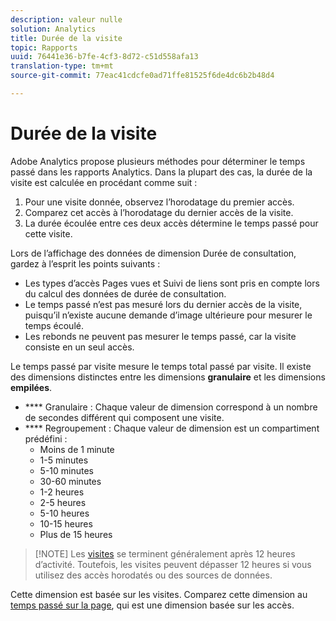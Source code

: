 ```yaml
---
description: valeur nulle
solution: Analytics
title: Durée de la visite
topic: Rapports
uuid: 76441e36-b7fe-4cf3-8d72-c51d558afa13
translation-type: tm+mt
source-git-commit: 77eac41cdcfe0ad71ffe81525f6de4dc6b2b48d4

---
```



# Durée de la visite

Adobe Analytics propose plusieurs méthodes pour déterminer le temps passé dans les rapports Analytics. Dans la plupart des cas, la durée de la visite est calculée en procédant comme suit :

1. Pour une visite donnée, observez l’horodatage du premier accès.
2. Comparez cet accès à l’horodatage du dernier accès de la visite.
3. La durée écoulée entre ces deux accès détermine le temps passé pour cette visite.

Lors de l’affichage des données de dimension Durée de consultation, gardez à l’esprit les points suivants :

* Les types d’accès Pages vues et Suivi de liens sont pris en compte lors du calcul des données de durée de consultation.
* Le temps passé n’est pas mesuré lors du dernier accès de la visite, puisqu’il n’existe aucune demande d’image ultérieure pour mesurer le temps écoulé.
* Les rebonds ne peuvent pas mesurer le temps passé, car la visite consiste en un seul accès.

Le temps passé par visite mesure le temps total passé par visite. Il existe des dimensions distinctes entre les dimensions **granulaire** et les dimensions **empilées**.

* **** Granulaire : Chaque valeur de dimension correspond à un nombre de secondes différent qui composent une visite.
* **** Regroupement : Chaque valeur de dimension est un compartiment prédéfini :
   * Moins de 1 minute
   * 1-5 minutes
   * 5-10 minutes
   * 30-60 minutes
   * 1-2 heures
   * 2-5 heures
   * 5-10 heures
   * 10-15 heures
   * Plus de 15 heures

> [!NOTE] Les [visites](../c-metrics/metrics-visit.md) se terminent généralement après 12 heures d’activité. Toutefois, les visites peuvent dépasser 12 heures si vous utilisez des accès horodatés ou des sources de données.

Cette dimension est basée sur les visites. Comparez cette dimension au [temps passé sur la page](reports-time-spent-on-page.md), qui est une dimension basée sur les accès.
